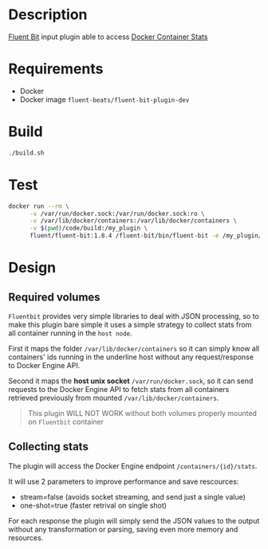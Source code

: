 # Description

[Fluent Bit](https://fluentbit.io) input plugin able to access [Docker Container Stats](https://docs.docker.com/engine/api/v1.41/#operation/ContainerStats)

# Requirements

- Docker
- Docker image `fluent-beats/fluent-bit-plugin-dev`

# Build
```bash
./build.sh
```

# Test
```bash
docker run --rm \
      -v /var/run/docker.sock:/var/run/docker.sock:ro \
      -v /var/lib/docker/containers:/var/lib/docker/containers \
      -v $(pwd)/code/build:/my_plugin \
      fluent/fluent-bit:1.8.4 /fluent-bit/bin/fluent-bit -e /my_plugin/flb-in_docker_stats.so -i docker_stats -o stdout
 ```

 # Design

 ## Required volumes

 `Fluentbit` provides very simple libraries to deal with JSON processing, so to make this plugin bare simple it uses a simple strategy to collect stats from all container running in the `host node`.

 First it maps the folder `/var/lib/docker/containers` so it can simply know all containers' ids running in the underline host without any request/response to Docker Engine API.

 Second it maps the **host unix socket** `/var/run/docker.sock`, so it can send requests to the Docker Engine API to fetch stats from all containers retrieved previously from mounted `/var/lib/docker/containers`.

> This plugin WILL NOT WORK without both volumes properly mounted on `Fluentbit` container

## Collecting stats
 The plugin will access the Docker Engine endpoint `/containers/{id}/stats`.

 It will use 2 parameters to improve performance and save rescources:
 * stream=false (avoids socket streaming, and send just a single value)
 * one-shot=true (faster retrival on single shot)

 For each response the plugin will simply send the JSON values to the output without any transformation or parsing, saving even more memory and resources.